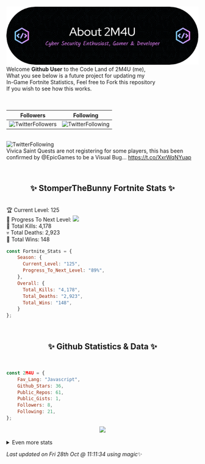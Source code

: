 
  ![Header](./src/github-banner.png)
  <br>
  Welcome **Github User** to the Code Land of 2M4U (me),<br>
  What you see below is a future project for updating my<br>
  In-Game Fortnite Statistics, Feel free to Fork this repository<br>
  If you wish to see how this works.
  <br><br>
  <br>
  
  | Followers  | Following |
  | ---------- |:---------:|
  | ![TwitterFollowers](https://img.shields.io/badge/Twitter%20Followers-79-blue)  | ![TwitterFollowing](https://img.shields.io/badge/Twitter%20Following-217-blue)  |


  <br>![TwitterFollowing](https://img.shields.io/badge/Latest%20Tweet--blue)<br>
  Vivica Saint Quests are not registering for some players, this has been confirmed by @EpicGames to be a Visual Bug… https://t.co/XxrWqNYuap
   
  <br><h2 align="center"> ✨ StomperTheBunny Fortnite Stats ✨</h2><br>
  🏆 Current Level: 125<br>
  🎉 Progress To Next Level: ![](https://geps.dev/progress/89)<br>
  🎯 Total Kills: 4,178<br>
  💀 Total Deaths: 2,923<br>
  👑 Total Wins: 148<br>

```js
const Fortnite_Stats = {
    Season: {    
      Current_Level: "125",
      Progress_To_Next_Level: "89%",
    },
    Overall: {
      Total_Kills: "4,178",
      Total_Deaths: "2,923",
      Total_Wins: "148",
    }
}; 
```


<br><h2 align="center"> ✨ Github Statistics & Data ✨</h2><br>

```js
const 2M4U = {
    Fav_Lang: "Javascript",
    Github_Stars: 36,
    Public_Repos: 61,
    Public_Gists: 1,
    Followers: 8,
    Following: 21,
}; 
```

<p align="center">
<img src="https://github-readme-streak-stats.herokuapp.com/?user=2M4U&theme=tokyonight">
</p>
<details>
  <summary>
      Even more stats
  </summary>
  <p align="center">
    <img src="https://github-profile-trophy.vercel.app/?username=2M4U&theme=dracula">
    <img src="https://github-readme-stats.vercel.app/api?username=2M4U&theme=tokyonight&count_private=true&show_icons=true&include_all_commits=true">
  </p>
</details>

<!-- Last updated on Fri Oct 28 2022 11:11:34 GMT+0000 (Coordinated Universal Time) ;-;-->
<i>Last updated on  Fri 28th Oct @ 11:11:34 using magic</i>✨